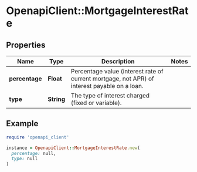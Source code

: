 # OpenapiClient::MortgageInterestRate

## Properties

| Name | Type | Description | Notes |
| ---- | ---- | ----------- | ----- |
| **percentage** | **Float** | Percentage value (interest rate of current mortgage, not APR) of interest payable on a loan. |  |
| **type** | **String** | The type of interest charged (fixed or variable). |  |

## Example

```ruby
require 'openapi_client'

instance = OpenapiClient::MortgageInterestRate.new(
  percentage: null,
  type: null
)
```

